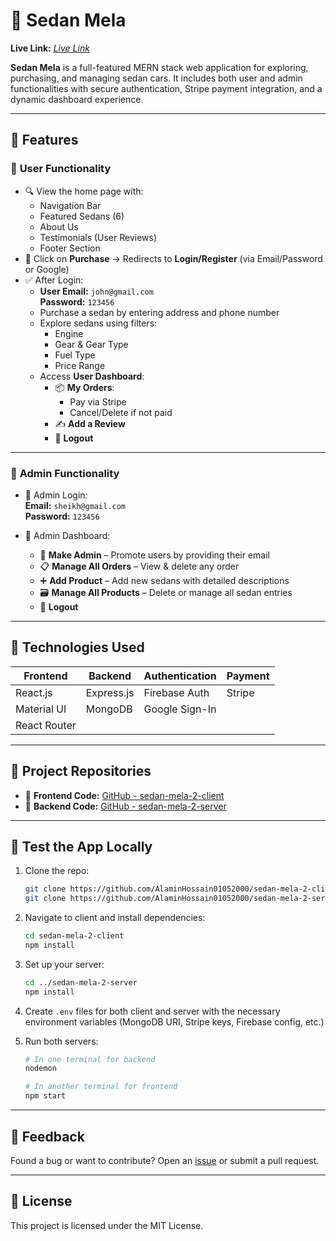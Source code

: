 
# 🚗 Sedan Mela

**Live Link:** _[Live Link](https://sedan-mela.netlify.app/)_

**Sedan Mela** is a full-featured MERN stack web application for exploring, purchasing, and managing sedan cars. It includes both user and admin functionalities with secure authentication, Stripe payment integration, and a dynamic dashboard experience.

---

## 🌟 Features

### 👤 **User Functionality**
- 🔍 View the home page with:
  - Navigation Bar
  - Featured Sedans (6)
  - About Us
  - Testimonials (User Reviews)
  - Footer Section
- 🛒 Click on **Purchase** → Redirects to **Login/Register** (via Email/Password or Google)
- ✅ After Login:
  - **User Email:** `john@gmail.com`  
    **Password:** `123456`
  - Purchase a sedan by entering address and phone number
  - Explore sedans using filters:
    - Engine
    - Gear & Gear Type
    - Fuel Type
    - Price Range
  - Access **User Dashboard**:
    - 📦 **My Orders**: 
      - Pay via Stripe
      - Cancel/Delete if not paid
    - ✍️ **Add a Review**
    - 🚪 **Logout**

---

### 🔑 **Admin Functionality**
- 👤 Admin Login:  
  **Email:** `sheikh@gmail.com`  
  **Password:** `123456`
  
- 🧰 Admin Dashboard:
  - 🔧 **Make Admin** – Promote users by providing their email
  - 📋 **Manage All Orders** – View & delete any order
  - ➕ **Add Product** – Add new sedans with detailed descriptions
  - 🗃️ **Manage All Products** – Delete or manage all sedan entries
  - 🚪 **Logout**

---

## 🚀 Technologies Used

| Frontend       | Backend      | Authentication | Payment |
|----------------|--------------|----------------|---------|
| React.js       | Express.js   | Firebase Auth  | Stripe  |
| Material UI    | MongoDB      | Google Sign-In |         |
| React Router   |              |                |         |

---

## 🔗 Project Repositories

- 🧩 **Frontend Code:** [GitHub - sedan-mela-2-client](https://github.com/AlaminHossain01052000/sedan-mela-2-client)  
- 🔧 **Backend Code:** [GitHub - sedan-mela-2-server](https://github.com/AlaminHossain01052000/sedan-mela-2-server)

---

## 🧪 Test the App Locally

1. Clone the repo:
   ```bash
   git clone https://github.com/AlaminHossain01052000/sedan-mela-2-client
   git clone https://github.com/AlaminHossain01052000/sedan-mela-2-server
   ```

2. Navigate to client and install dependencies:
   ```bash
   cd sedan-mela-2-client
   npm install
   ```

3. Set up your server:
   ```bash
   cd ../sedan-mela-2-server
   npm install
   ```

4. Create `.env` files for both client and server with the necessary environment variables (MongoDB URI, Stripe keys, Firebase config, etc.)

5. Run both servers:
   ```bash
   # In one terminal for backend
   nodemon

   # In another terminal for frontend
   npm start
   ```

---

## 💬 Feedback

Found a bug or want to contribute? Open an [issue](https://github.com/AlaminHossain01052000/sedan-mela-2-client/issues) or submit a pull request.

---

## 📄 License

This project is licensed under the MIT License.

